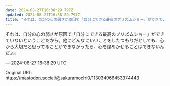 ```yaml
---
date: 2024-08-27T16:38:29.797Z
updated: 2024-08-27T16:38:29.797Z
title: "それは、自分の心の弱さが原因で「自分にできる最高のプリズムショー」ができていない[...]"
---
```


<p>それは、自分の心の弱さが原因で「自分にできる最高のプリズムショー」ができていないということだから。他にどんなにいいことをしたつもりだとしても、心から大切だと思ってることができなかったら、心を煌めかせることはできないんだよ💧</p>

&mdash; 2024-08-27 16:38:29 UTC

Original URL: https://mastodon.social/@sakuramochi0/113034966453374443
